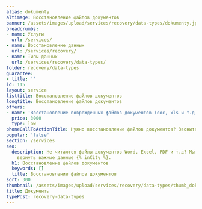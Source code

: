 ```yaml
---
alias: dokumenty
altimage: Восстановление файлов документов
banner: /assets/images/upload/services/recovery/data-types/dokumenty.jpg
breadcrumbs:
- name: Услуги
  url: /services/
- name: Восстановление данных
  url: /services/recovery/
- name: Типы данных
  url: /services/recovery/data-types/
folder: recovery/data-types
guarantee:
- title: ''
id: 115
layout: service
listtitle: Восстановление файлов документов
longtitle: Восстановление файлов документов
offers:
- name: 'Восстановление поврежденных файлов документов (doc, xls и т.д.) '
  price: 3000
  type: low
phoneCallToActionTitle: Нужно восстановление файлов документов? Звоните!
popular: 'false'
section: /services
seo:
  description: Не читаются файлы документов Word, Excel, PDF и т.д? Мы поможем Вам
    вернуть важные данные {% inCity %}.
  h1: Восстановление файлов документов
  keywords: []
  title: Восстановление файлов документов
sort: 300
thumbnail: /assets/images/upload/services/recovery/data-types/thumb_dokumenty.jpg
title: Документы
typePost: recovery-data-types
---
```

